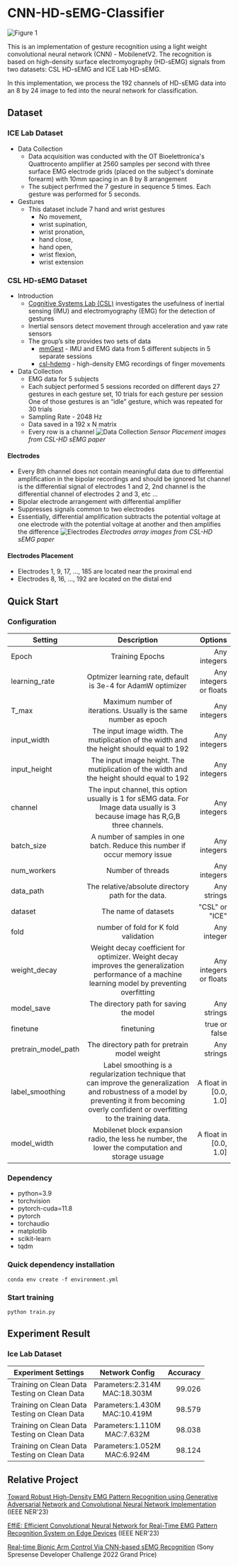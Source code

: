 # CNN-HD-sEMG-Classifier
![Figure 1](images/Figure1.png)

This is an implementation of gesture recognition using a light weight convolutional neural network (CNN) - MobilenetV2. The recognition is based on high-density surface electromyography (HD-sEMG) signals from two datasets: CSL HD-sEMG and ICE Lab HD-sEMG.

In this implementation, we process the 192 channels of HD-sEMG data into an 8 by 24 image to fed into the neural network for classification.


## Dataset
### ICE Lab Dataset
- Data Collection
    - Data acquisition was conducted with the OT Bioelettronica's Quattrocento amplifier at 2560 samples per second with three surface EMG electrode grids (placed on the subject's dominate forearm) with 10mm spacing in an 8 by 8 arrangement
    - The subject perfrmed the 7 gesture in sequence 5 times. Each gesture was performed for 5 seconds.
- Gestures
    - This dataset include 7 hand and wrist gestures
        - No movement, 
        - wrist supination, 
        - wrist pronation, 
        - hand close, 
        - hand open, 
        - wrist flexion, 
        - wrist extension


### CSL HD-sEMG Dataset
-  Introduction
    - [Cognitive Systems Lab (CSL)](https://www.uni-bremen.de/csl/)  investigates the usefulness of inertial sensing (IMU) and electromyography (EMG) for the detection of gestures 
    - Inertial sensors detect movement through acceleration and yaw rate sensors
    - The group’s site provides two sets of data
        - [mmGest](https://www.csl.uni-bremen.de/cms/images/documents/publications/GeorgiAmmaSchultz_RecognizingHandAndFingerGesturesWithIMUBasedMotionAndEMGBasedMuscleActivitySensing.pdf) - IMU and EMG data from 5 different subjects in 5 separate sessions
        - [csl-hdemg](pdfs/CSL-HD-sEMG.pdf) - high-density EMG recordings of finger movements
- Data Collection
    - EMG data for 5 subjects
    - Each subject performed 5 sessions recorded on different days
27 gestures in each gesture set, 10 trials for each gesture per session
One of those gestures is an “idle” gesture, which was repeated for 30 trials
    - Sampling Rate - 2048 Hz
    - Data saved in a 192 x N matrix
    - Every row is a channel
![Data Collection](images/Figure3.png)
*Sensor Placement images from CSL-HD sEMG paper*
#### Electrodes
- Every 8th channel does not contain meaningful data due to differential amplification in the bipolar recordings and should be ignored
1st channel is the differential signal of electrodes 1 and 2, 2nd channel is the differential channel of electrodes 2 and 3, etc ...
- Bipolar electrode arrangement with differential amplifier
- Suppresses signals common to two electrodes
- Essentially, differential amplification subtracts the potential voltage at one electrode with the potential voltage at another and then amplifies the difference
![Electrodes](images/Figure2.png)
*Electrodes array images from CSL-HD sEMG paper*
#### Electrodes Placement
- Electrodes 1, 9, 17, ..., 185 are located near the proximal end
- Electrodes 8, 16, ..., 192 are located on the distal end




## Quick Start
### Configuration
| Setting        | Description           | Options  |
| ------------- |:-------------:| -----:|
| Epoch      | Training Epochs | Any integers |
| learning_rate      | Optmizer learning rate, default is 3e-4 for AdamW optimizer    |   Any integers or floats |
| T_max | Maximum number of iterations. Usually is the same number as epoch      |    Any integers |
| input_width | The input image width. The mutiplication of the width and the height should equal to 192      |    Any integers |
| input_height | The input image height. The mutiplication of the width and the height should equal to 192      |    Any integers |
| channel | The input channel, this option usually is 1 for sEMG data. For Image data usually is 3 because image has R,G,B three channels.      |    Any integers |
| batch_size | A number of samples in one batch. Reduce this number if occur memory issue      |    Any integers |
| num_workers | Number of threads      |    Any integers |
| data_path | The relative/absolute directory path for the data.       |    Any strings |
| dataset | The name of datasets      |    "CSL" or "ICE" |
| fold | number of fold for K fold validation      |    Any integer |
| weight_decay | Weight decay coefficient for optimizer. Weight decay improves the generalization performance of a machine learning model by preventing overfitting      |    Any integers or floats |
| model_save | The directory path for saving the model      |    Any strings |
| finetune | finetuning      |    true or false |
| pretrain_model_path | The directory path for pretrain model weight      |    Any strings |
| label_smoothing | Label smoothing is a regularization technique that can improve the generalization and robustness of a model by preventing it from becoming overly confident or overfitting to the training data.      |    A float in [0.0, 1.0] |
| model_width | Mobilenet block expansion radio, the less he number, the lower the computation and storage usuage       |    A float in [0.0, 1.0] |

### Dependency
- python=3.9
- torchvision
- pytorch-cuda=11.8
- pytorch
- torchaudio
- matplotlib
- scikit-learn
- tqdm

### Quick dependency installation
```
conda env create -f environment.yml
```
### Start training
```
python train.py
```
<!-- Start testing
```
python test.py
``` -->

<!-- ## Experiment Result -->

## Experiment Result
### Ice Lab Dataset
| Experiment Settings        | Network Config           | Accuracy  |
| ------------- |:-------------:| -----:|
| Training on Clean Data <br/>Testing on Clean Data      | Parameters:2.314M<br/>  MAC:18.303M  | 99.026 |
| Training on Clean Data <br/>Testing on Clean Data      | Parameters:1.430M<br/>  MAC:10.419M  | 98.579 |
| Training on Clean Data <br/>Testing on Clean Data      | Parameters:1.110M<br/>  MAC:7.632M  | 98.038 |
| Training on Clean Data <br/>Testing on Clean Data      | Parameters:1.052M<br/>  MAC:6.924M  | 98.124 |

## Relative Project
[Toward Robust High-Density EMG Pattern Recognition using Generative Adversarial Network and Convolutional Neural Network Implementation](https://github.com/MIC-Laboratory/IEEE-NER-2023-RoHDE) (IEEE NER'23)


[EffiE: Efficient Convolutional Neural Network for Real-Time EMG Pattern Recognition System on Edge Devices](https://github.com/MIC-Laboratory/IEEE-NER-2023-EffiE) (IEEE NER'23)


[Real-time Bionic Arm Control Via CNN-based sEMG Recognition](https://github.com/MIC-Laboratory/Real-time-Bionic-Arm-Control-via-CNN-on-Sony-Spresense) (Sony Spresense Developer Challenge 2022 Grand Price)